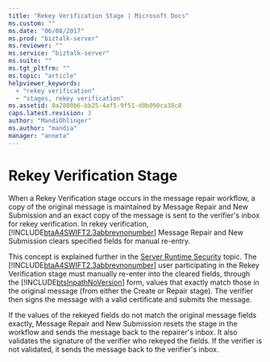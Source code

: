 ```yaml
---
title: "Rekey Verification Stage | Microsoft Docs"
ms.custom: ""
ms.date: "06/08/2017"
ms.prod: "biztalk-server"
ms.reviewer: ""
ms.service: "biztalk-server"
ms.suite: ""
ms.tgt_pltfrm: ""
ms.topic: "article"
helpviewer_keywords: 
  - "rekey verification"
  - "stages, rekey verification"
ms.assetid: 8a2880b6-bb25-4af5-9f51-d0b090ca38c8
caps.latest.revision: 3
author: "MandiOhlinger"
ms.author: "mandia"
manager: "anneta"
---
```

# Rekey Verification Stage
When a Rekey Verification stage occurs in the message repair workflow, a copy of the original message is maintained by Message Repair and New Submission and an exact copy of the message is sent to the verifier's inbox for rekey verification. In rekey verification, [!INCLUDE[btaA4SWIFT2.3abbrevnonumber](../../includes/btaa4swift2-3abbrevnonumber-md.md)] Message Repair and New Submission clears specified fields for manual re-entry.  
  
 This concept is explained further in the [Server Runtime Security](../../adapters-and-accelerators/accelerator-swift/server-runtime-security.md) topic. The [!INCLUDE[btaA4SWIFT2.3abbrevnonumber](../../includes/btaa4swift2-3abbrevnonumber-md.md)] user participating in the Rekey Verification stage must manually re-enter into the cleared fields, through the [!INCLUDE[btsInpathNoVersion](../../includes/btsinpathnoversion-md.md)] form, values that exactly match those in the original message (from either the Create or Repair stage). The verifier then signs the message with a valid certificate and submits the message.  
  
 If the values of the rekeyed fields do not match the original message fields exactly, Message Repair and New Submission resets the stage in the workflow and sends the message back to the repairer's inbox. It also validates the signature of the verifier who rekeyed the fields. If the verifier is not validated, it sends the message back to the verifier's inbox.